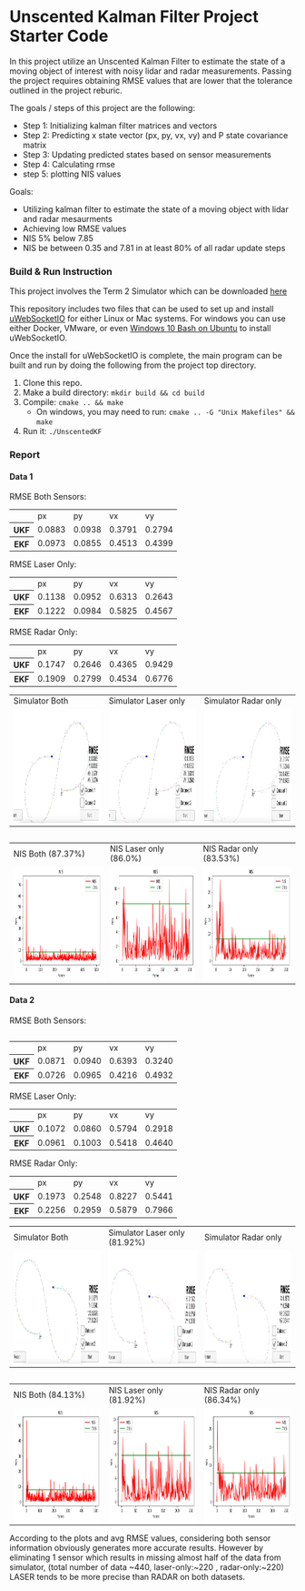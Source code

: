 # Unscented Kalman Filter Project Starter Code

In this project utilize an Unscented Kalman Filter to estimate the state of a moving object of interest with noisy lidar and radar measurements. Passing the project requires obtaining RMSE values that are lower that the tolerance outlined in the project reburic. 


The goals / steps of this project are the following:

* Step 1: Initializing kalman filter matrices and vectors 
* Step 2: Predicting x state vector (px, py, vx, vy) and P state covariance matrix 
* Step 3: Updating predicted states based on sensor measurements
* Step 4: Calculating rmse
* step 5: plotting NIS values 

Goals:
* Utilizing kalman filter to estimate the state of a moving object with lidar and radar mesaurments
* Achieving low RMSE values  
* NIS 5% below 7.85
* NIS be between 0.35 and 7.81 in at least 80% of all radar update steps

### Build & Run Instruction
This project involves the Term 2 Simulator which can be downloaded [here](https://github.com/udacity/self-driving-car-sim/releases)

This repository includes two files that can be used to set up and install [uWebSocketIO](https://github.com/uWebSockets/uWebSockets) for either Linux or Mac systems. For windows you can use either Docker, VMware, or even [Windows 10 Bash on Ubuntu](https://www.howtogeek.com/249966/how-to-install-and-use-the-linux-bash-shell-on-windows-10/) to install uWebSocketIO. 

Once the install for uWebSocketIO is complete, the main program can be built and run by doing the following from the project top directory.

1. Clone this repo.
2. Make a build directory: `mkdir build && cd build`
3. Compile: `cmake .. && make` 
   * On windows, you may need to run: `cmake .. -G "Unix Makefiles" && make`
4. Run it: `./UnscentedKF `

### Report

#### Data 1

RMSE Both Sensors:
<table style="width:100%">
  <tbody border="1">
    <tr>
        <td></td>
        <td>px </td>
        <td>py </td>
        <td>vx </td>
        <td>vy </td>
    </tr>
    <tr>
      <th scope="row">UKF</th>
      <td>0.0883</td>
      <td>0.0938</td>
      <td>0.3791</td>
      <td>0.2794</td>
    </tr>
    <tr>
      <th scope="row">EKF</th>
      <td>0.0973</td>
      <td>0.0855</td>
      <td>0.4513</td>
      <td>0.4399</td>
    </tr>
  </tbody>
</table>


RMSE Laser Only:

<table style="width:100%">
  <tbody border="1">
    <tr>
        <td></td>
        <td>px </td>
        <td>py </td>
        <td>vx </td>
        <td>vy </td>
    </tr>
    <tr>
      <th scope="row">UKF</th>
      <td>0.1138</td>
      <td>0.0952</td>
      <td>0.6313</td>
      <td>0.2643</td>
    </tr>
    <tr>
      <th scope="row">EKF</th>
      <td>0.1222</td>
      <td>0.0984</td>
      <td>0.5825</td>
      <td>0.4567</td>
    </tr>
  </tbody>
</table>

RMSE Radar Only:
<table style="width:100%">
  <tbody border="1">
    <tr>
        <td></td>
        <td>px </td>
        <td>py </td>
        <td>vx </td>
        <td>vy </td>
    </tr>
    <tr>
      <th scope="row">UKF</th>
      <td>0.1747</td>
      <td>0.2646</td>
      <td>0.4365</td>
      <td>0.9429</td>
    </tr>
    <tr>
      <th scope="row">EKF</th>
      <td>0.1909</td>
      <td>0.2799</td>
      <td>0.4534</td>
      <td>0.6776</td>
    </tr>
  </tbody>
</table>


<table style="width:100%">
  <tr>
    <td>Simulator Both</td>
    <td>Simulator Laser only</td>
    <td>Simulator Radar only</td>
  </tr>
  <tr>
    <td><img src="./images/both_dt1.png" width="350" height="200"/></td>
    <td><img src="./images/laser_only_dt1.png" width="350" height="200"/></td>
    <td><img src="./images/radar_only_dt1.png" width="350" height="200"/></td>
  </tr>
  <tr>
<table>

<table style="width:100%">
  <tr>
    <td>NIS Both (87.37%)</td>
    <td>NIS Laser only (86.0%)</td>
    <td>NIS Radar only (83.53%)</td>
  </tr>
  <tr>
    <td><img src="./images/both_dt1_nis.png" width="350" height="200"/></td>
    <td><img src="./images/laser_only_dt1_nis.png" width="350" height="200"/></td>
    <td><img src="./images/radar_only_dt1_nis.png" width="350" height="200"/></td>
  </tr>
  <tr>
<table>

#### Data 2

RMSE Both Sensors:

<table style="width:100%">
  <tbody border="1">
    <tr>
        <td></td>
        <td>px </td>
        <td>py </td>
        <td>vx </td>
        <td>vy </td>
    </tr>
    <tr>
      <th scope="row">UKF</th>
      <td>0.0871</td>
      <td>0.0940</td>
      <td>0.6393</td>
      <td>0.3240</td>
    </tr>
    <tr>
      <th scope="row">EKF</th>
      <td>0.0726</td>
      <td>0.0965</td>
      <td>0.4216</td>
      <td>0.4932</td>
    </tr>
  </tbody>
</table>

RMSE Laser Only:
<table style="width:100%">
  <tbody border="1">
    <tr>
        <td></td>
        <td>px </td>
        <td>py </td>
        <td>vx </td>
        <td>vy </td>
    </tr>
    <tr>
      <th scope="row">UKF</th>
      <td>0.1072</td>
      <td>0.0860</td>
      <td>0.5794</td>
      <td>0.2918</td>
    </tr>
    <tr>
      <th scope="row">EKF</th>
      <td>0.0961</td>
      <td>0.1003</td>
      <td>0.5418</td>
      <td>0.4640</td>
    </tr>
  </tbody>
</table>

RMSE Radar Only:
<table style="width:100%">
  <tbody border="1">
    <tr>
        <td></td>
        <td>px </td>
        <td>py </td>
        <td>vx </td>
        <td>vy </td>
    </tr>
    <tr>
      <th scope="row">UKF</th>
      <td>0.1973</td>
      <td>0.2548</td>
      <td>0.8227</td>
      <td>0.5441</td>
    </tr>
    <tr>
      <th scope="row">EKF</th>
      <td>0.2256</td>
      <td>0.2959</td>
      <td>0.5879</td>
      <td>0.7966</td>
    </tr>
  </tbody>
</table>

<table style="width:100%">
  <tr>
    <td>Simulator Both</td>
    <td>Simulator Laser only (81.92%)</td>
    <td>Simulator Radar only</td>
  </tr>
  <tr>
    <td><img src="./images/both_dt2.png" width="350" height="200"/></td>
    <td><img src="./images/laser_only_dt2.png" width="350" height="200"/></td>
    <td><img src="./images/radar_only_dt2.png" width="350" height="200"/></td>
  </tr>
  <tr>
<table>

<table style="width:100%">
  <tr>
    <td>NIS Both (84.13%)</td>
    <td>NIS Laser only (81.92%)</td>
    <td>NIS Radar only (86.34%)</td>
  </tr>
  <tr>
    <td><img src="./images/both_dt2_nis.png" width="350" height="200"/></td>
    <td><img src="./images/laser_only_dt2_nis.png" width="350" height="200"/></td>
    <td><img src="./images/radar_only_dt2_nis.png" width="350" height="200"/></td>
  </tr>
  <tr>
<table>

According to the plots and avg RMSE values, considering both sensor information obviously generates more accurate results. However by eliminating 1 sensor which results in missing almost half of the data from simulator, (total number of data ~440, laser-only:~220 , radar-only:~220) LASER tends to be more precise than RADAR on both datasets.
